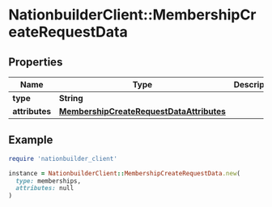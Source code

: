 # NationbuilderClient::MembershipCreateRequestData

## Properties

| Name | Type | Description | Notes |
| ---- | ---- | ----------- | ----- |
| **type** | **String** |  |  |
| **attributes** | [**MembershipCreateRequestDataAttributes**](MembershipCreateRequestDataAttributes.md) |  | [optional] |

## Example

```ruby
require 'nationbuilder_client'

instance = NationbuilderClient::MembershipCreateRequestData.new(
  type: memberships,
  attributes: null
)
```


